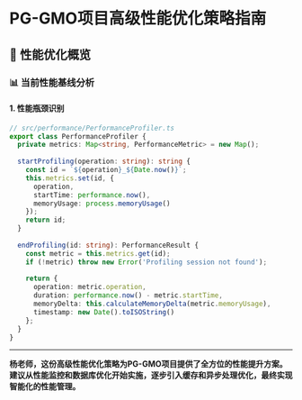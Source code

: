 # PG-GMO项目高级性能优化策略指南

## 🎯 性能优化概览

### 📊 当前性能基线分析

#### 1. **性能瓶颈识别**
```typescript
// src/performance/PerformanceProfiler.ts
export class PerformanceProfiler {
  private metrics: Map<string, PerformanceMetric> = new Map();
  
  startProfiling(operation: string): string {
    const id = `${operation}_${Date.now()}`;
    this.metrics.set(id, {
      operation,
      startTime: performance.now(),
      memoryUsage: process.memoryUsage()
    });
    return id;
  }
  
  endProfiling(id: string): PerformanceResult {
    const metric = this.metrics.get(id);
    if (!metric) throw new Error('Profiling session not found');
    
    return {
      operation: metric.operation,
      duration: performance.now() - metric.startTime,
      memoryDelta: this.calculateMemoryDelta(metric.memoryUsage),
      timestamp: new Date().toISOString()
    };
  }
}
```

---

**杨老师，这份高级性能优化策略为PG-GMO项目提供了全方位的性能提升方案。建议从性能监控和数据库优化开始实施，逐步引入缓存和异步处理优化，最终实现智能化的性能管理。**